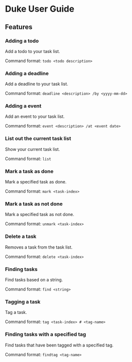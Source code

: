 # Duke User Guide

## Features 

### Adding a todo

Add a todo to your task list.

Command format: `todo <todo description>`

### Adding a deadline

Add a deadline to your task list.

Command format: `deadline <description> /by <yyyy-mm-dd>`

### Adding a event

Add an event to your task list.

Command format: `event <description> /at <event date>`

### List out the current task list

Show your current task list.

Command format: `list`

### Mark a task as done

Mark a specified task as done.

Command format: `mark <task-index>`

### Mark a task as not done

Mark a specified task as not done.

Command format: `unmark <task-index>`

### Delete a task

Removes a task from the task list.

Command format: `delete <task-index>`

### Finding tasks

Find tasks based on a string.

Command format: `find <string>`

### Tagging a task

Tag a task.

Command format: `tag <task-index> # <tag-name>`

### Finding tasks with a specified tag

Find tasks that have been tagged with a specified tag.

Command format: `findtag <tag-name>`